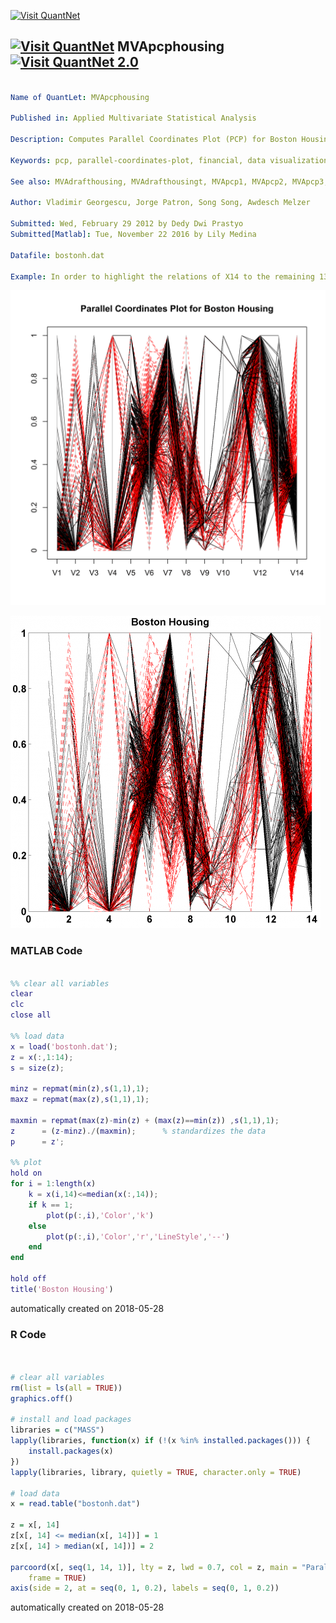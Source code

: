 [<img src="https://github.com/QuantLet/Styleguide-and-FAQ/blob/master/pictures/banner.png" width="888" alt="Visit QuantNet">](http://quantlet.de/)

## [<img src="https://github.com/QuantLet/Styleguide-and-FAQ/blob/master/pictures/qloqo.png" alt="Visit QuantNet">](http://quantlet.de/) **MVApcphousing** [<img src="https://github.com/QuantLet/Styleguide-and-FAQ/blob/master/pictures/QN2.png" width="60" alt="Visit QuantNet 2.0">](http://quantlet.de/)

```yaml

Name of QuantLet: MVApcphousing

Published in: Applied Multivariate Statistical Analysis

Description: Computes Parallel Coordinates Plot (PCP) for Boston Housing data.

Keywords: pcp, parallel-coordinates-plot, financial, data visualization, plot, graphical representation

See also: MVAdrafthousing, MVAdrafthousingt, MVApcp1, MVApcp2, MVApcp3, MVApcp4, MVApcp5, MVApcp6, MVApcp7, MVApcp8

Author: Vladimir Georgescu, Jorge Patron, Song Song, Awdesch Melzer

Submitted: Wed, February 29 2012 by Dedy Dwi Prastyo
Submitted[Matlab]: Tue, November 22 2016 by Lily Medina

Datafile: bostonh.dat

Example: In order to highlight the relations of X14 to the remaining 13 variables all the observations with X14 > median(X14) are coloured as red lines.

```

![Picture1](MVApcphousing.png)

![Picture2](MVApcphousing_matlab.png)

### MATLAB Code
```matlab

%% clear all variables
clear
clc
close all

%% load data
x = load('bostonh.dat');
z = x(:,1:14);
s = size(z);

minz = repmat(min(z),s(1,1),1);
maxz = repmat(max(z),s(1,1),1);

maxmin = repmat(max(z)-min(z) + (max(z)==min(z)) ,s(1,1),1);
z      = (z-minz)./(maxmin);      % standardizes the data
p      = z';

%% plot
hold on
for i = 1:length(x)
    k = x(i,14)<=median(x(:,14));
    if k == 1;
        plot(p(:,i),'Color','k')
    else
        plot(p(:,i),'Color','r','LineStyle','--')
    end
end

hold off
title('Boston Housing')

```

automatically created on 2018-05-28

### R Code
```r


# clear all variables
rm(list = ls(all = TRUE))
graphics.off()

# install and load packages
libraries = c("MASS")
lapply(libraries, function(x) if (!(x %in% installed.packages())) {
    install.packages(x)
})
lapply(libraries, library, quietly = TRUE, character.only = TRUE)

# load data
x = read.table("bostonh.dat")

z = x[, 14]
z[x[, 14] <= median(x[, 14])] = 1
z[x[, 14] > median(x[, 14])] = 2

parcoord(x[, seq(1, 14, 1)], lty = z, lwd = 0.7, col = z, main = "Parallel Coordinates Plot for Boston Housing", 
    frame = TRUE)
axis(side = 2, at = seq(0, 1, 0.2), labels = seq(0, 1, 0.2)) 

```

automatically created on 2018-05-28